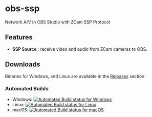 obs-ssp
==============

Network A/V in OBS Studio with ZCam SSP Protocol

## Features
- **SSP Source** : receive video and audio from ZCam cameras to OBS.

## Downloads
Binaries for Windows, and Linux are available in the [Releases](https://github.com/summershrimp/obs-ssp/releases) section.

### Automated Builds
- Windows: [![Automated Build status for Windows](https://ci.appveyor.com/api/projects/status/github/summershrimp/obs-ssp)](https://ci.appveyor.com/project/summershrimp/obs-ssp/history)
- Linux: [![Automated Build status for Linux](https://travis-ci.org/summershrimp/obs-ssp.svg?branch=master)](https://travis-ci.org/summershrimp/obs-ssp)
- macOS: [![Automated Build status for macOS](https://img.shields.io/azure-devops/build/summershrimp/obs-ssp/Palakis.obs-ndi.svg)](https://dev.azure.com/summershrimp/obs-ssp/_build)
